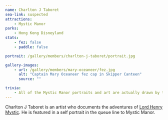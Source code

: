 ```yaml
---
name: Charlton J Taboret
sea-link: suspected
attractions:
    - Mystic Manor
parks:
    - Hong Kong Disneyland
stats:
    - fez: false
    - paddle: false

portrait: /gallery/members/charlton-j-taboret/portrait.jpg

gallery-images:
    - url: /gallery/members/mary-oceaneer/fez.jpg
      alt: "Captain Mary Oceaneer fez cap in Skipper Canteen"
      source: ""

trivia:
    - All of the Mystic Manor portraits and art are actually drawn by the artist [Chris Turner](http://christurnerart.com/concept-art-1).
---
```


Charlton J Taboret is an artist who documents the adventures of [Lord Henry Mystic](/members/lord-henry-mystic). He is featured in a self portrait in the queue line to Mystic Manor.

